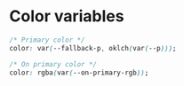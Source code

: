 # Color variables

```css
/* Primary color */
color: var(--fallback-p, oklch(var(--p)));

/* On primary color */
color: rgba(var(--on-primary-rgb));
```
